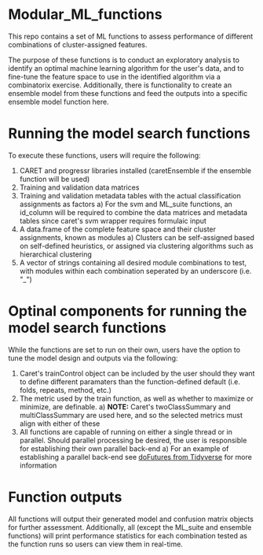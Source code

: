 # Modular_ML_functions
This repo contains a set of ML functions to assess performance of different combinations of cluster-assigned features.

The purpose of these functions is to conduct an exploratory analysis to identify an optimal machine learning algorithm for the user's data, and to fine-tune the feature space to use in the identified algorithm via a combinatorix exercise. Additionally, there is functionality to create an ensemble model from these functions and feed the outputs into a specific ensemble model function here.


# Running the model search functions
To execute these functions, users will require the following:
1) CARET and progressr libraries installed (caretEnsemble if the ensemble function will be used)
2) Training and validation data matrices
3) Training and validation metadata tables with the actual classification assignments as factors
   a) For the svm and ML_suite functions, an id_column will be required to combine the data matrices and metadata tables since caret's svm wrapper requires formulaic input
4) A data.frame of the complete feature space and their cluster assignments, known as modules
   a) Clusters can be self-assigned based on self-defined heuristics, or assigned via clustering algorithms such as hierarchical clustering
5) A vector of strings containing all desired module combinations to test, with modules within each combination seperated by an underscore (i.e. "_")

# Optinal components for running the model search functions
While the functions are set to run on their own, users have the option to tune the model design and outputs via the following:
1) Caret's trainControl object can be included by the user should they want to define different paramaters than the function-defined default (i.e. folds, repeats, method, etc.)
2) The metric used by the train function, as well as whether to maximize or minimize, are definable.
   a) **NOTE:** Caret's twoClassSummary and multiClassSummary are used here, and so the selected metrics must align with either of these
3) All functions are capable of running on either a single thread or in parallel. Should parallel processing be desired, the user is responsible for establishing their own parallel back-end
   a) For an example of establishing a parallel back-end see [doFutures from Tidyverse](https://dofuture.futureverse.org/) for more information

# Function outputs
All functions will output their generated model and confusion matrix objects for further assessment. Additionally, all (except the ML_suite and ensemble functions) will print performance statistics for each combination tested as the function runs so users can view them in real-time.
